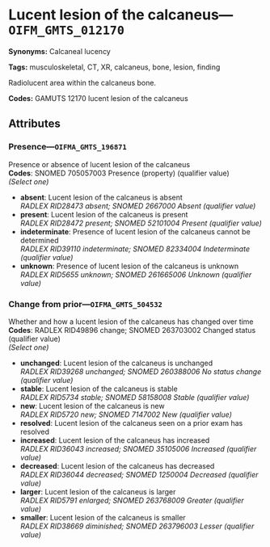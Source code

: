 # Lucent lesion of the calcaneus—`OIFM_GMTS_012170`

**Synonyms:** Calcaneal lucency

**Tags:** musculoskeletal, CT, XR, calcaneus, bone, lesion, finding

Radiolucent area within the calcaneus bone.

**Codes:** GAMUTS 12170 lucent lesion of the calcaneus

## Attributes

### Presence—`OIFMA_GMTS_196871`

Presence or absence of lucent lesion of the calcaneus  
**Codes**: SNOMED 705057003 Presence (property) (qualifier value)  
*(Select one)*

- **absent**: Lucent lesion of the calcaneus is absent  
_RADLEX RID28473 absent; SNOMED 2667000 Absent (qualifier value)_
- **present**: Lucent lesion of the calcaneus is present  
_RADLEX RID28472 present; SNOMED 52101004 Present (qualifier value)_
- **indeterminate**: Presence of lucent lesion of the calcaneus cannot be determined  
_RADLEX RID39110 indeterminate; SNOMED 82334004 Indeterminate (qualifier value)_
- **unknown**: Presence of lucent lesion of the calcaneus is unknown  
_RADLEX RID5655 unknown; SNOMED 261665006 Unknown (qualifier value)_

### Change from prior—`OIFMA_GMTS_504532`

Whether and how a lucent lesion of the calcaneus has changed over time  
**Codes**: RADLEX RID49896 change; SNOMED 263703002 Changed status (qualifier value)  
*(Select one)*

- **unchanged**: Lucent lesion of the calcaneus is unchanged  
_RADLEX RID39268 unchanged; SNOMED 260388006 No status change (qualifier value)_
- **stable**: Lucent lesion of the calcaneus is stable  
_RADLEX RID5734 stable; SNOMED 58158008 Stable (qualifier value)_
- **new**: Lucent lesion of the calcaneus is new  
_RADLEX RID5720 new; SNOMED 7147002 New (qualifier value)_
- **resolved**: Lucent lesion of the calcaneus seen on a prior exam has resolved  
- **increased**: Lucent lesion of the calcaneus has increased  
_RADLEX RID36043 increased; SNOMED 35105006 Increased (qualifier value)_
- **decreased**: Lucent lesion of the calcaneus has decreased  
_RADLEX RID36044 decreased; SNOMED 1250004 Decreased (qualifier value)_
- **larger**: Lucent lesion of the calcaneus is larger  
_RADLEX RID5791 enlarged; SNOMED 263768009 Greater (qualifier value)_
- **smaller**: Lucent lesion of the calcaneus is smaller  
_RADLEX RID38669 diminished; SNOMED 263796003 Lesser (qualifier value)_